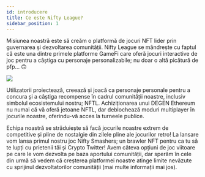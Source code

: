 ```yaml
---
id: introducere
title: Ce este Nifty League?
sidebar_position: 1
---
```


Misiunea noastră este să creăm o platformă de jocuri NFT lider prin guvernarea și dezvoltarea comunității. Nifty League se mândrește cu faptul că este una dintre primele platforme GameFi care oferă jocuri interactive de joc pentru a câștiga cu personaje personalizabile; nu doar o altă picătură de pfp... 🙃

![](/img/story.gif)

Utilizatorii proiectează, creează și joacă ca personaje personale pentru a concura și a câștiga recompense în cadrul comunității noastre, inclusiv simbolul ecosistemului nostru; NFTL. Achiziționarea unui DEGEN Ethereum nu numai că vă oferă jetoane NFTL, dar deblochează moduri multiplayer în jocurile noastre, oferindu-vă acces la turneele publice.

Echipa noastră se străduiește să facă jocurile noastre extrem de competitive și pline de nostalgie din zilele pline ale jocurilor retro! La lansare vom lansa primul nostru joc Nifty Smashers; un brawler NFT pentru ca tu să te lupți cu prietenii tăi și Crypto Twitter! Avem câteva opțiuni de joc viitoare pe care le vom dezvolta pe baza aportului comunității, dar sperăm în cele din urmă să vedem că creșterea platformei noastre atinge limite nevăzute cu sprijinul dezvoltatorilor comunității (mai multe informații mai jos).
